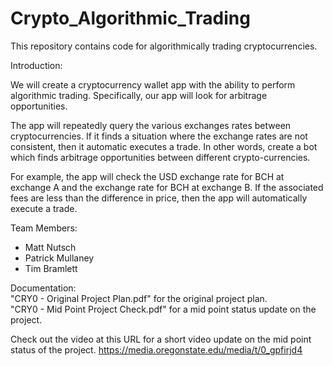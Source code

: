 # Crypto_Algorithmic_Trading
This repository contains code for algorithmically trading cryptocurrencies.

Introduction:

We will create a cryptocurrency wallet app with the ability to perform algorithmic trading. Specifically, our app will look for arbitrage opportunities.

The app will repeatedly query the various exchanges rates between cryptocurrencies. If it finds a situation where the exchange rates are not consistent, then it automatic executes a trade. In other words, create a bot which finds arbitrage opportunities between different crypto-currencies.

For example, the app will check the USD exchange rate for BCH at exchange A and the exchange rate for BCH at exchange B. If the associated fees are less than the difference in price, then the app will automatically execute a trade.

Team Members:<br/>
<ul><li>Matt Nutsch</li>
<li>Patrick Mullaney</li>
<li>Tim Bramlett</li></ul>

Documentation:<br/>
"CRY0 - Original Project Plan.pdf" for the original project plan.<br/>
"CRY0 - Mid Point Project Check.pdf" for a mid point status update on the project.<br/>

Check out the video at this URL for a short video update on the mid point status of the project.
https://media.oregonstate.edu/media/t/0_gpfirjd4
